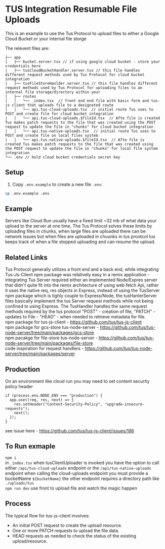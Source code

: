 # TUS Integration Resumable File Uploads

This is an example to use the Tus Protocol to upload files to either a Google Cloud Bucket or your internal file storge

The relevent files are:

```
├── app
|   ├── bucket.server.tsx // if using google cloud bucket - store your credentials here
|   ├── tusCloudBucketHandler.server.tsx // this file handles different request methods used by Tus Protocol for cloud bucket integration
|   ├── tusFileStoreHanlder.server.tsx // this file handles different request methods used by Tus Protocol for uploading files to an internal file storage/directory within your 
|   ├── routes
|   │   └── _index.tsx  // front end end file with basic form and tus-js client that uploads file to a designated route
|   │   └── api.tus-cloud-uploads.tsx  // initial route Tus uses to POST and create file for cloud bucket integration
|   │   └── api.tus-cloud-uploads.$fileId.tsx  // Afte file is created Tus makes patch requests to the file that was created using the POST request to update the file in "chunks" for cloud bucket integration
|   │   └── api.tus-native-uploads.tsx  // initial route Tus uses to POST and create file on local files system
|   │   └── api.tus-native-uploads.$fileId.tsx  // Afte file is created Tus makes patch requests to the file that was created using the POST request to update the file in "chunks" for local file system integration
└── .env // hold cloud bucket credentials secret key
```

## Setup

1. Copy `.env.example` to create a new file `.env`:

```sh
cp .env.example .env
```

## Example

Servers like Cloud Run usually have a fixed limit ~32 mb of what data your upload to the server at one time,  The Tus Protocol solves these limits by uploading files in chunks, when large files are uploaded there can be network issues but when files are uploaded in chuunks in tus prootcol tus keeps track of when a file stopped uploading and can resume the upload.

## Related Links

Tus Protocol generally utilizes a front end and a back end, while integrating Tus-Js-Client npm package was relatively easy in a remix application - integrating Tus Server required either an implemented Node/Expres server that didn't quite fit into the remix architecture of using web fetch Api, rather it uses the native req, res objects in Express, instead of using the TusServer npm package which is tighly couple to Express/Node, the tusHanlerServer files basically implement the tus Server request methods while not being confined to using Express.  The TusHandler handles the same request methods required by the tus protocol "POST" - creation of file, "PATCH" - updates to File - "HEAD" - when needed to retrieve metadata for file.  
npm package for tus-js-client - https://github.com/tus/tus-js-client  
npm package for gcs-store tus-node-server - https://github.com/tus/tus-node-server/tree/main/packages/gcs-store  
npm pacakge for file-store tus-node-server - https://github.com/tus/tus-node-server/tree/main/packages/file-store  
code inspiration for request handlers - https://github.com/tus/tus-node-server/tree/main/packages/server    



## Production
On an environment like cloud run you may need to set content security policy header
```
if (process.env.NODE_ENV === "production") {
  app.use((req, res, next) => {
    res.setHeader("Content-Security-Policy", "upgrade-insecure-requests");
    next();
  });
}
```  
see issue here - https://github.com/tus/tus-js-client/issues/186


## To Run exmaple  
`npm i`  
in `_index.tsx` when tusClientUploader is invoked you have the option to call either `/api/tus-cloud-uploads` endpoint or the `/api/tus-native-uploads` endpoint when calling the cloud-uploads endpoint you must provide a bucketName `${bucketName}` the other endpoint requires a directory path like `./uploads/tus`  
`npm run dev`
use front to upload file and watch the magic happen

## Process  
The typical flow for tus-js-client involves:
- An initial POST request to create the upload resource.
- One or more PATCH requests to upload the file data.
- HEAD requests as needed to check the status of the existing upload/resource.

